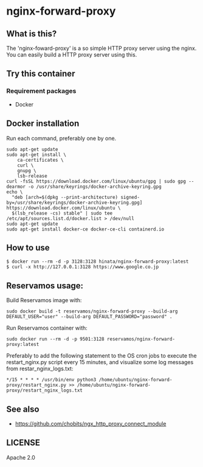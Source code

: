 # nginx-forward-proxy

## What is this?

The 'nginx-foward-proxy' is a so simple HTTP proxy server using the nginx.
You can easily build a HTTP proxy server using this.

## Try this container

### Requirement packages

- Docker

## Docker installation

Run each command, preferably one by one.

```
sudo apt-get update
sudo apt-get install \
    ca-certificates \
    curl \
    gnupg \
    lsb-release
curl -fsSL https://download.docker.com/linux/ubuntu/gpg | sudo gpg --dearmor -o /usr/share/keyrings/docker-archive-keyring.gpg
echo \
  "deb [arch=$(dpkg --print-architecture) signed-by=/usr/share/keyrings/docker-archive-keyring.gpg] https://download.docker.com/linux/ubuntu \
  $(lsb_release -cs) stable" | sudo tee /etc/apt/sources.list.d/docker.list > /dev/null
sudo apt-get update
sudo apt-get install docker-ce docker-ce-cli containerd.io
```

## How to use

```
$ docker run --rm -d -p 3128:3128 hinata/nginx-forward-proxy:latest
$ curl -x http://127.0.0.1:3128 https://www.google.co.jp
```

## Reservamos usage:

Build Reservamos image with:

```
sudo docker build -t reservamos/nginx-forward-proxy --build-arg DEFAULT_USER="user" --build-arg DEFAULT_PASSWORD="password" .
```

Run Reservamos container with:

```
sudo docker run --rm -d -p 9501:3128 reservamos/nginx-forward-proxy:latest
```

Preferably to add the following statement to the OS cron jobs to execute the restart_nginx.py script every 15 minutes, and visualize some log messages from restar_nginx_logs.txt:

```
*/15 * * * * /usr/bin/env python3 /home/ubuntu/nginx-forward-proxy/restart_nginx.py >> /home/ubuntu/nginx-forward-proxy/restart_nginx_logs.txt
```


## See also

- https://github.com/chobits/ngx_http_proxy_connect_module

## LICENSE

Apache 2.0

